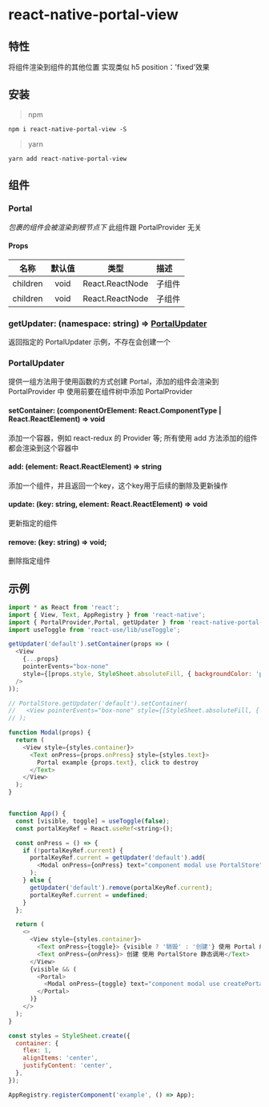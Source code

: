 # react-native-portal-view

## 特性
将组件渲染到组件的其他位置
实现类似 h5 position：'fixed'效果

## 安装

> npm

```
npm i react-native-portal-view -S
```

> yarn

```
yarn add react-native-portal-view
```

## 组件

[comment]: <> (### PortalProvider)

[comment]: <> (_提供一个根节点，可以处于组件树种任何位置,_)

[comment]: <> (#### Props)

[comment]: <> (| 名称     | 默认值 |        类型        | 描述                 |)

[comment]: <> (| -------- | :----: | :----------------: | :------------------- |)

[comment]: <> (| children |   void    | React.ReactNode | children |)


### Portal
_包裹的组件会被渲染到根节点下_
 此组件跟 PortalProvider 无关

#### Props

| 名称     | 默认值 |        类型        | 描述                 |
| -------- | :----: | :----------------: | :------------------- |
| children |   void    | React.ReactNode | 子组件 |
| children |   void    | React.ReactNode | 子组件 |


[comment]: <> (## 工具类)

[comment]: <> (### PortalStore)

### getUpdater: (namespace: string) => [PortalUpdater](#portalupdater)
返回指定的 PortalUpdater 示例，不存在会创建一个


### PortalUpdater
提供一组方法用于使用函数的方式创建 Portal，添加的组件会渲染到 PortalProvider 中
使用前要在组件树中添加 PortalProvider

#### setContainer: (componentOrElement: React.ComponentType<any> | React.ReactElement) => void
添加一个容器，例如 react-redux 的 Provider 等;
所有使用 add 方法添加的组件都会渲染到这个容器中

#### add: (element: React.ReactElement) => string
添加一个组件，并且返回一个key，这个key用于后续的删除及更新操作

#### update: (key: string, element: React.ReactElement) => void
更新指定的组件

#### remove: (key: string) => void;
删除指定组件

## 示例

```javascript
import * as React from 'react';
import { View, Text, AppRegistry } from 'react-native';
import { PortalProvider,Portal, getUpdater } from 'react-native-portal-view';
import useToggle from 'react-use/lib/useToggle';

getUpdater('default').setContainer(props => (
  <View
    {...props}
    pointerEvents="box-none"
    style={[props.style, StyleSheet.absoluteFill, { backgroundColor: 'pink' }]}
  />
));

// PortalStore.getUpdater('default').setContainer(
//   <View pointerEvents="box-none" style={[StyleSheet.absoluteFill, { backgroundColor: 'pink' }]} />,
// );

function Modal(props) {
  return (
    <View style={styles.container}>
      <Text onPress={props.onPress} style={styles.text}>
        Portal example {props.text}, click to destroy
      </Text>
    </View>
  );
}


function App() {
  const [visible, toggle] = useToggle(false);
  const portalKeyRef = React.useRef<string>();

  const onPress = () => {
    if (!portalKeyRef.current) {
      portalKeyRef.current = getUpdater('default').add(
        <Modal onPress={onPress} text="component modal use PortalStore" />,
      );
    } else {
      getUpdater('default').remove(portalKeyRef.current);
      portalKeyRef.current = undefined;
    }
  };

  return (
    <>
      <View style={styles.container}>
        <Text onPress={toggle}> {visible ? '销毁' : '创建'} 使用 Portal 组件</Text>
        <Text onPress={onPress}> 创建 使用 PortalStore 静态调用</Text>
      </View>
      {visible && (
        <Portal>
          <Modal onPress={toggle} text="component modal use createPortal" />
        </Portal>
      )}
    </>
  );
}

const styles = StyleSheet.create({
  container: {
    flex: 1,
    alignItems: 'center',
    justifyContent: 'center',
  },
});

AppRegistry.registerComponent('example', () => App);
```


